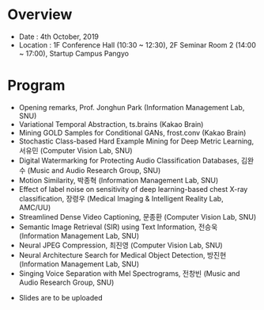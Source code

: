 # Overview
* Date : 4th October, 2019
* Location : 1F Conference Hall (10:30 ~ 12:30), 2F Seminar Room 2 (14:00 ~ 17:00), Startup Campus Pangyo

# Program
* Opening remarks, Prof. Jonghun Park (Information Management Lab, SNU)
* Variational Temporal Abstraction, ts.brains (Kakao Brain)
* Mining GOLD Samples for Conditional GANs, frost.conv (Kakao Brain)
* Stochastic Class-based Hard Example Mining for Deep Metric Learning, 서유민 (Computer Vision Lab, SNU)
* Digital Watermarking for Protecting Audio Classification Databases, 김완수 (Music and Audio Research Group, SNU)
* Motion Similarity, 박종혁 (Information Management Lab, SNU)
* Effect of label noise on sensitivity of deep learning-based chest X-ray classification, 장령우 (Medical Imaging & Intelligent Reality Lab, AMC/UU)
* Streamlined Dense Video Captioning, 문종환 (Computer Vision Lab, SNU)
* Semantic Image Retrieval (SIR) using Text Information, 전승욱 (Information Management Lab, SNU)
* Neural JPEG Compression, 최진영 (Computer Vision Lab, SNU)
* Neural Architecture Search for Medical Object Detection, 방진현 (Information Management Lab, SNU)
* Singing Voice Separation with Mel Spectrograms, 전창빈 (Music and Audio Research Group, SNU)

- Slides are to be uploaded
